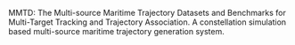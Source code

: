 MMTD: The Multi-source Maritime Trajectory Datasets and Benchmarks for Multi-Target Tracking and Trajectory Association.
A constellation simulation based multi-source maritime trajectory generation system.
